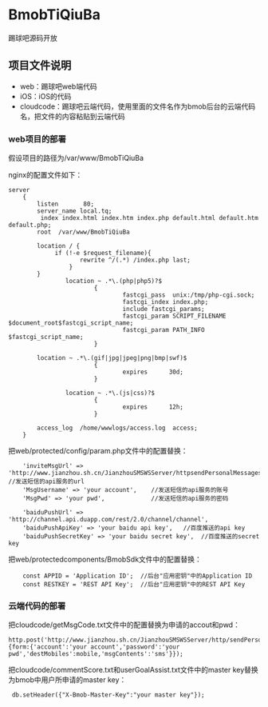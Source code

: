 # BmobTiQiuBa
踢球吧源码开放

## 项目文件说明

- web：踢球吧web端代码
- iOS：iOS的代码
- cloudcode：踢球吧云端代码，使用里面的文件名作为bmob后台的云端代码名，把文件的内容粘贴到云端代码

### web项目的部署

假设项目的路径为/var/www/BmobTiQiuBa

nginx的配置文件如下：

```
server
	{
		listen       80;
		server_name local.tq;
		 index index.html index.htm index.php default.html default.htm default.php;
		root  /var/www/BmobTiQiuBa

		location / {  
   			 if (!-e $request_filename){  
		        	rewrite ^/(.*) /index.php last;  
		    	 }  
		}  
                location ~ .*\.(php|php5)?$
                        {
                                fastcgi_pass  unix:/tmp/php-cgi.sock;
                                fastcgi_index index.php;
                                include fastcgi_params;
                                fastcgi_param SCRIPT_FILENAME $document_root$fastcgi_script_name;
                                fastcgi_param PATH_INFO $fastcgi_script_name;
                        }

		location ~ .*\.(gif|jpg|jpeg|png|bmp|swf)$
                        {
                                expires      30d;
                        }

                location ~ .*\.(js|css)?$
                        {
                                expires      12h;
                        }

		access_log  /home/wwwlogs/access.log  access;
	}
```

把web/protected/config/param.php文件中的配置替换：

```
	'inviteMsgUrl' => 'http://www.jianzhou.sh.cn/JianzhouSMSWSServer/httpsendPersonalMessages',  //发送短信的api服务的url
	'MsgUsername' => 'your account',    //发送短信的api服务的账号
	'MsgPwd' => 'your pwd',				//发送短信的api服务的密码

	'baiduPushUrl' => 'http://channel.api.duapp.com/rest/2.0/channel/channel',
	'baiduPushApiKey' => 'your baidu api key',   //百度推送的api key
	'baiduPushSecretKey' => 'your baidu secret key',  //百度推送的secret key
```

把web/protectedcomponents/BmobSdk文件中的配置替换：

```
    const APPID = 'Application ID';  //后台"应用密钥"中的Application ID
    const RESTKEY = 'REST API Key';  //后台"应用密钥"中的REST API Key
```

### 云端代码的部署

把cloudcode/getMsgCode.txt文件中的配置替换为申请的accout和pwd：

```
http.post('http://www.jianzhou.sh.cn/JianzhouSMSWSServer/http/sendPersonalMessages', {form:{'account':'your account','password':'your pwd','destMobiles':mobile,'msgContents':'sms'}});
```

把cloudcode/commentScore.txt和userGoalAssist.txt文件中的master key替换为bmob中用户所申请的master key：

```
 db.setHeader({"X-Bmob-Master-Key":"your master key"});
```